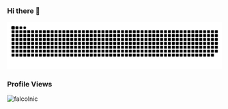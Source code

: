 ### Hi there 👋

<picture>
  <source media="(prefers-color-scheme: dark)" srcset="github-snake-dark.svg" />
  <img alt="github-snake" src="img/github-user-contribution.svg" />
</picture>

<h3>Profile Views</h3>
 <p align="left"> <img src="https://profile-counter.glitch.me/falcolnic/count.svg" alt="falcolnic" /> </p>


